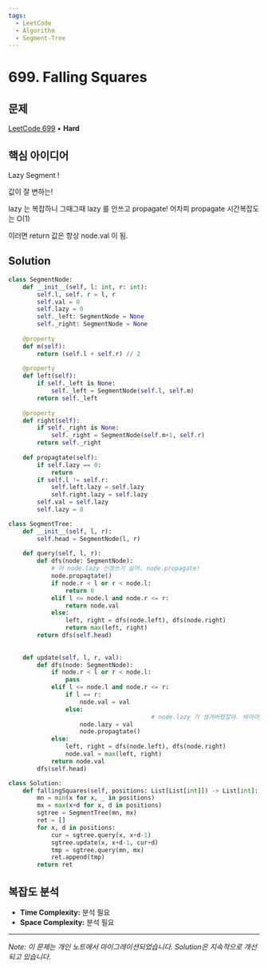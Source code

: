 ```yaml
---
tags:
  - LeetCode
  - Algorithm
  - Segment-Tree
---
```


# 699. Falling Squares

## 문제

[LeetCode 699](https://leetcode.com/problems/falling-squares/description/) • **Hard**

## 핵심 아이디어

Lazy Segment !

값이 잘 변하는!

  

lazy 는 복잡하니 그때그때 lazy 를 안쓰고 propagate! 어차피 propagate 시간복잡도는 O(1)

이러면 return 값은 항상 node.val 이 됨.

## Solution

```python
class SegmentNode:
    def __init__(self, l: int, r: int):
        self.l, self. r = l, r
        self.val = 0
        self.lazy = 0
        self._left: SegmentNode = None
        self._right: SegmentNode = None
    
    @property
    def m(self):
        return (self.l + self.r) // 2
    
    @property
    def left(self):
        if self._left is None:
            self._left = SegmentNode(self.l, self.m)
        return self._left
    
    @property
    def right(self):
        if self._right is None:
            self._right = SegmentNode(self.m+1, self.r)
        return self._right
    
    def propagtate(self):
        if self.lazy == 0:
            return
        if self.l != self.r:
            self.left.lazy = self.lazy
            self.right.lazy = self.lazy
        self.val = self.lazy
        self.lazy = 0

class SegmentTree:
    def __init__(self, l, r):
        self.head = SegmentNode(l, r)
    
    def query(self, l, r):
        def dfs(node: SegmentNode):
            # 아 node.lazy 신경쓰기 싫어. node.propagate!
            node.propagtate()
            if node.r < l or r < node.l:
                return 0
            elif l <= node.l and node.r <= r:
                return node.val
            else:
                left, right = dfs(node.left), dfs(node.right)
                return max(left, right)
        return dfs(self.head)
            
    
    def update(self, l, r, val):
        def dfs(node: SegmentNode):
            if node.r < l or r < node.l:
                pass
            elif l <= node.l and node.r <= r:
                if l == r:
                    node.val = val
                else:
										# node.lazy 가 생겨버렸잖아. 바아아아아로 node.propagate!
                    node.lazy = val
                    node.propagtate()
            else:
                left, right = dfs(node.left), dfs(node.right)
                node.val = max(left, right)
            return node.val
        dfs(self.head)

class Solution:
    def fallingSquares(self, positions: List[List[int]]) -> List[int]:
        mn = min(x for x, _ in positions)
        mx = max(x+d for x, d in positions)
        sgtree = SegmentTree(mn, mx)
        ret = []
        for x, d in positions:
            cur = sgtree.query(x, x+d-1)
            sgtree.update(x, x+d-1, cur+d)
            tmp = sgtree.query(mn, mx)
            ret.append(tmp)
        return ret
```

## 복잡도 분석

- **Time Complexity:** 분석 필요
- **Space Complexity:** 분석 필요


---

*Note: 이 문제는 개인 노트에서 마이그레이션되었습니다. Solution은 지속적으로 개선되고 있습니다.*
